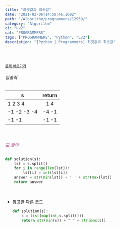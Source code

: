 ```yaml
---
title: "최댓값과 최솟값"
date: "2021-02-06T14:58:46.169Z"
path: "/Algorithm/programmers/12939/"
category: "Algorithm"
ci: "Lv2"
cat: "PROGRAMMERS"
tags: ["PROGRAMMERS", "Python", "Lv2"]
description: "[Python | Programmers] 최댓값과 최솟값"
---
```


<br />

<a href="https://programmers.co.kr/learn/courses/30/lessons/12939"><small>문제 바로가기</small></a>

###### 입출력

| s           | return |
| ----------- | :----: |
| 1 2 3 4     |  1 4   |
| -1 -2 -3 -4 | -4 -1  |
| -1 -1       | -1 -1  |

<br />

##### <h5 style="color:#C587AE;">💻 풀이</h5>

```python
def solution(s):
    lst = s.split()
    for i in range(len(lst)):
        lst[i] = int(lst[i])
    answer = str(min(lst)) + ' ' + str(max(lst))
    return answer
```

<br />

* 참고한 다른 코드

  ```python
  def solution(s):
      s = list(map(int,s.split()))
      return str(min(s)) + " " + str(max(s))
  ```
  
  

